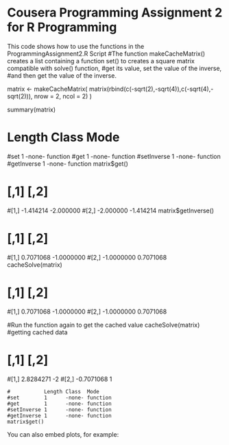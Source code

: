 Cousera Programming Assignment 2 for R Programming
========================================================
This code shows how to use the functions in the ProgrammingAssignment2.R Script
#The function makeCacheMatrix() creates a list containing a function set() to creates a square matrix compatible with solve() function, 
#get its value, set the value of the inverse,
#and then get the value of the inverse.

matrix <- makeCacheMatrix( matrix(rbind(c(-sqrt(2),-sqrt(4)),c(-sqrt(4),-sqrt(2))), nrow = 2, ncol = 2) )

summary(matrix)
#           Length Class  Mode    
#set        1      -none- function
#get        1      -none- function
#setInverse 1      -none- function
#getInverse 1      -none- function
matrix$get()
#          [,1]      [,2]
#[1,] -1.414214 -2.000000
#[2,] -2.000000 -1.414214
matrix$getInverse()
#           [,1]       [,2]
#[1,]  0.7071068 -1.0000000
#[2,] -1.0000000  0.7071068
cacheSolve(matrix)
#           [,1]       [,2]
#[1,]  0.7071068 -1.0000000
#[2,] -1.0000000  0.7071068

#Run the function again to get the cached value
cacheSolve(matrix)
#getting cached data
#           [,1] [,2]
#[1,]  2.8284271   -2
#[2,] -0.7071068    1
```{r}
#           Length Class  Mode    
#set        1      -none- function
#get        1      -none- function
#setInverse 1      -none- function
#getInverse 1      -none- function
matrix$get()
```

You can also embed plots, for example:

```{r}

```

